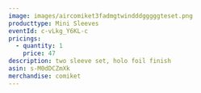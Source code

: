 ```yaml
---
image: images/aircomiket3fadmgtwindddgggggteset.png
producttype: Mini Sleeves
eventId: c-vLkg_Y6KL-c
pricings:
  - quantity: 1
    price: 47
description: two sleeve set, holo foil finish
asin: s-M0dDCZmXk
merchandise: comiket
---
```

